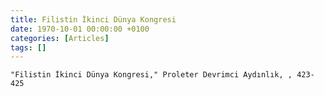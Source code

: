 ```yaml
---
title: Filistin İkinci Dünya Kongresi
date: 1970-10-01 00:00:00 +0100
categories: [Articles]
tags: []
---
```


```"Filistin İkinci Dünya Kongresi," Proleter Devrimci Aydınlık, , 423-425```


